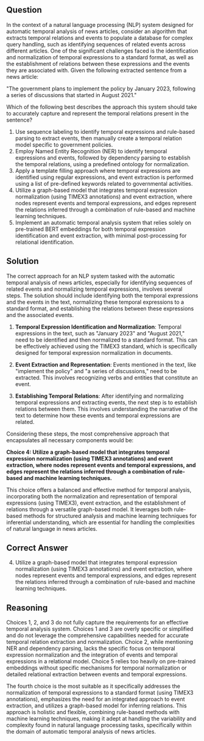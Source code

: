 ## Question
In the context of a natural language processing (NLP) system designed for automatic temporal analysis of news articles, consider an algorithm that extracts temporal relations and events to populate a database for complex query handling, such as identifying sequences of related events across different articles. One of the significant challenges faced is the identification and normalization of temporal expressions to a standard format, as well as the establishment of relations between these expressions and the events they are associated with. Given the following extracted sentence from a news article: 

"The government plans to implement the policy by January 2023, following a series of discussions that started in August 2021."

Which of the following best describes the approach this system should take to accurately capture and represent the temporal relations present in the sentence?

1. Use sequence labeling to identify temporal expressions and rule-based parsing to extract events, then manually create a temporal relation model specific to government policies.
2. Employ Named Entity Recognition (NER) to identify temporal expressions and events, followed by dependency parsing to establish the temporal relations, using a predefined ontology for normalization.
3. Apply a template filling approach where temporal expressions are identified using regular expressions, and event extraction is performed using a list of pre-defined keywords related to governmental activities.
4. Utilize a graph-based model that integrates temporal expression normalization (using TIMEX3 annotations) and event extraction, where nodes represent events and temporal expressions, and edges represent the relations inferred through a combination of rule-based and machine learning techniques.
5. Implement an automatic temporal analysis system that relies solely on pre-trained BERT embeddings for both temporal expression identification and event extraction, with minimal post-processing for relational identification.

## Solution
The correct approach for an NLP system tasked with the automatic temporal analysis of news articles, especially for identifying sequences of related events and normalizing temporal expressions, involves several steps. The solution should include identifying both the temporal expressions and the events in the text, normalizing these temporal expressions to a standard format, and establishing the relations between these expressions and the associated events.

1. **Temporal Expression Identification and Normalization**: Temporal expressions in the text, such as "January 2023" and "August 2021," need to be identified and then normalized to a standard format. This can be effectively achieved using the TIMEX3 standard, which is specifically designed for temporal expression normalization in documents.

2. **Event Extraction and Representation**: Events mentioned in the text, like "implement the policy" and "a series of discussions," need to be extracted. This involves recognizing verbs and entities that constitute an event.

3. **Establishing Temporal Relations**: After identifying and normalizing temporal expressions and extracting events, the next step is to establish relations between them. This involves understanding the narrative of the text to determine how these events and temporal expressions are related.

Considering these steps, the most comprehensive approach that encapsulates all necessary components would be:

**Choice 4: Utilize a graph-based model that integrates temporal expression normalization (using TIMEX3 annotations) and event extraction, where nodes represent events and temporal expressions, and edges represent the relations inferred through a combination of rule-based and machine learning techniques.**

This choice offers a balanced and effective method for temporal analysis, incorporating both the normalization and representation of temporal expressions (using TIMEX3), event extraction, and the establishment of relations through a versatile graph-based model. It leverages both rule-based methods for structured analysis and machine learning techniques for inferential understanding, which are essential for handling the complexities of natural language in news articles.

## Correct Answer
4. Utilize a graph-based model that integrates temporal expression normalization (using TIMEX3 annotations) and event extraction, where nodes represent events and temporal expressions, and edges represent the relations inferred through a combination of rule-based and machine learning techniques.

## Reasoning
Choices 1, 2, and 3 do not fully capture the requirements for an effective temporal analysis system. Choices 1 and 3 are overly specific or simplified and do not leverage the comprehensive capabilities needed for accurate temporal relation extraction and normalization. Choice 2, while mentioning NER and dependency parsing, lacks the specific focus on temporal expression normalization and the integration of events and temporal expressions in a relational model. Choice 5 relies too heavily on pre-trained embeddings without specific mechanisms for temporal normalization or detailed relational extraction between events and temporal expressions.

The fourth choice is the most suitable as it specifically addresses the normalization of temporal expressions to a standard format (using TIMEX3 annotations), emphasizes the need for an integrated approach to event extraction, and utilizes a graph-based model for inferring relations. This approach is holistic and flexible, combining rule-based methods with machine learning techniques, making it adept at handling the variability and complexity found in natural language processing tasks, specifically within the domain of automatic temporal analysis of news articles.